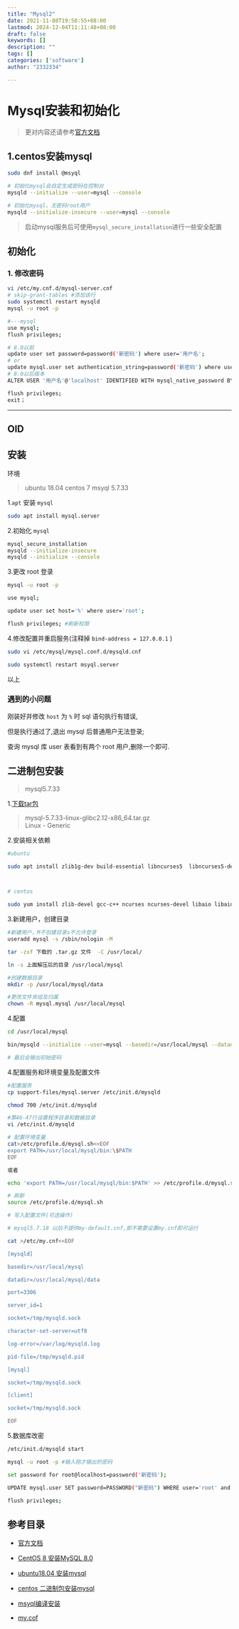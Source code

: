 ```yaml
---
title: "Mysql2"
date: 2021-11-08T19:58:55+08:00
lastmod: 2024-12-04T11:11:48+08:00
draft: false
keywords: []
description: ""
tags: []
categories: ['software']
author: "2332334"

---
```

<!--more-->

# Mysql安装和初始化

> 更对内容还请参考[官方文档][2]

## 1.centos安装mysql

```bash
sudo dnf install @msyql

# 初始化mysql会自定生成密码在控制台
mysqld --initialize --user=mysql --console

# 初始化mysql，无密码root用户
mysqld --initialize-insecure --user=mysql --console
```

> 启动mysql服务后可使用`mysql_secure_installation`进行一些安全配置

## 初始化

### 1. 修改密码

``` bash
vi /etc/my.cnf.d/mysql-server.cnf
# skip-grant-tables #添加该行
sudo systemctl restart mysqld
mysql -u root -p

#---mysql
use mysql;
flush privileges;

# 8.0以前
update user set password=password('新密码') where user='用户名';
# or
update mysql.user set authentication_string=password('新密码') where user='用户名';
# 8.0以后版本
ALTER USER '用户名'@'localhost' IDENTIFIED WITH mysql_native_password BY '新密码';

flush privileges;
exit；
```



---



## OlD

## 安装

环境
> ubuntu 18.04
> centos 7
> msyql 5.7.33

1.`apt` 安装 `mysql`

``` bash
sudo apt install mysql.server

```

2.初始化 `mysql`

``` bash
mysql_secure_installation
mysqld --initialize-insecure
mysqld --initialize --console
```

3.更改 root 登录

``` bash
mysql -u root -p

use mysql;

update user set host='%' where user='root';

flush privileges; #刷新权限

```

4.修改配置并重启服务(注释掉 `bind-address = 127.0.0.1` )

``` bash
sudo vi /etc/mysql/mysql.conf.d/mysqld.cnf

sudo systemctl restart msyql.server
```

以上

### 遇到的小问题

刚装好并修改 `host` 为 `%` 时 sql 语句执行有错误,

但是执行通过了,退出 mysql 后普通用户无法登录;

查询 mysql 库 user 表看到有两个 root 用户,删除一个即可.

## 二进制包安装

> mysql5.7.33

1.[下载tar包][1]

>mysql-5.7.33-linux-glibc2.12-x86_64.tar.gz  
>Linux - Generic

2.安装相关依赖

``` bash
#ubuntu

sudo apt install zlib1g-dev build-essential libncurses5  libncurses5-dev libaio1 libaio-dev  libnuma1  libnuma-dev -y 



# centos

sudo yum install zlib-devel gcc-c++ ncurses ncurses-devel libaio libaio-devel -y

```

3.新建用户，创建目录

``` bash
#新建用户，M不创建目录s不允许登录
useradd mysql -s /sbin/nologin -M 

tar -zxf 下载的 .tar.gz 文件  -C /usr/local/

ln -s 上面解压后的目录 /usr/local/mysql

#创建数据目录
mkdir -p /usr/local/mysql/data 

#更改文件夹组及归属
chown -R mysql.mysql /usr/local/mysql

```

4.配置

``` bash
cd /usr/local/mysql

bin/mysqld --initialize --user=mysql --basedir=/usr/local/mysql --datadir=/usr/local/mysql/data

# 最后会输出初始密码
```

4.配置服务和环境变量及配置文件

``` bash
#配置服务
cp support-files/mysql.server /etc/init.d/mysqld

chmod 700 /etc/init.d/mysqld

#第46-47行设置程序目录和数据目录
vi /etc/init.d/mysqld 

# 配置环境变量
cat>/etc/profile.d/mysql.sh<<EOF
export PATH=/usr/local/mysql/bin:\$PATH
EOF

或者

echo 'export PATH=/usr/local/mysql/bin:$PATH' >> /etc/profile.d/mysql.sh

# 刷新
source /etc/profile.d/mysql.sh

# 写入配置文件(可选操作)

# mysql5.7.18 以后不提供my-default.cnf,即不需要设置my.cnf即可运行

cat >/etc/my.cnf<<EOF

[mysqld]

basedir=/usr/local/mysql

datadir=/usr/local/mysql/data

port=3306

server_id=1

socket=/tmp/mysqld.sock

character-set-server=utf8

log-error=/var/log/mysqld.log

pid-file=/tmp/mysqld.pid

[mysql]

socket=/tmp/mysqld.sock

[client]

socket=/tmp/mysqld.sock

EOF

```

5.数据库改密

``` bash
/etc/init.d/mysqld start 

mysql -u root -p #输入刚才输出的密码

set password for root@localhost=password('新密码');

UPDATE mysql.user SET password=PASSWORD("新密码") WHERE user='root' and host='localhost';

flush privileges;

```

## 参考目录

+ [官方文档][2]

+ [CentOS 8 安装MySQL 8.0](https://www.cnblogs.com/kasnti/p/11929030.html)

+ [ubuntu18.04 安装mysql](https://www.cnblogs.com/xyabk/p/11758288.html)

+ [centos 二进制包安装mysql](https://www.cnblogs.com/diantong/p/11088901.html)

+ [msyql编译安装](https://www.cnblogs.com/Csir/p/6770023.html)

+ [my.cof](https://blog.csdn.net/lone7dehao/article/details/99548803)

[1]:https://dev.mysql.com/downloads/mysql/
[2]:https://dev.mysql.com/doc/refman/8.0/en/